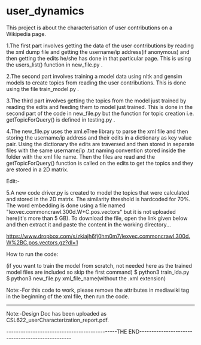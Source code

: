 # user_dynamics
This project is about the characterisation of user contributions on a Wikipedia page.

1.The first part involves getting the data of the user contributions by reading the xml dump file and getting the 
  username/ip address(if anonymous) and then getting the edits he/she has done in that particular page. This is 
  using the users_list() function in new_file.py .
  
2.The second part involves training a model data using nltk and gensim models to create topics from reading the 
  user contributions. This is done using the file train_model.py .
  
3.The third part involves getting the topics from the model just trained by reading the edits and feeding them to
  model just trained. This is done in the second part of the code in new_file.py but the function for topic creation
  i.e. getTopicForQuery() is defined in testing.py .
  
4.The new_file.py uses the xml.eTree library to parse the xml file and then storing the username/ip address and their
  edits in a dictionary as key value pair. Using the dictionary the edits are traversed and then stored in separate files
  with the same username/ip .txt naming convention stored inside the folder with the xml file name. Then the files are read
  and the getTopicForQuery() function is called on the edits to get the topics and they are stored in a 2D matrix.

Edit:-

5.A new code driver.py is created to model the topics that were calculated and stored in the 2D matrix. The similarity threshold is hardcoded for 70%. The word embedding is done using a file named "lexvec.commoncrawl.300d.W+C.pos.vectors" but it is not uploaded here(it's more than 5 GB). To download the file, open the link given below and then extract it and paste the content in the working directory...

https://www.dropbox.com/s/zkiajh6fj0hm0m7/lexvec.commoncrawl.300d.W%2BC.pos.vectors.gz?dl=1
  
How to run the code:

(if you want to train the model from scratch, not needed here as the trained model files are included so skip the first command)
$ python3 train_lda.py\
$ python3 new_file.py xml_file_name(without the .xml extension)

Note:-For this code to work, please remove the attributes in mediawiki tag in the beginning of the xml file, then 
  run the code.
  
-----------------------------------------------------------------

Note:-Design Doc has been uploaded as CSL622_userCharacterization_report.pdf.

----------------------------------------------THE END-------------------------------------------------
